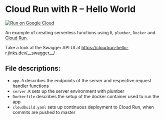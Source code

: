 # Cloud Run with R – Hello World

[![Run on Google Cloud](https://deploy.cloud.run/button.svg)](https://deploy.cloud.run)

An example of creating serverless functions using `R`, `plumber`, `Docker` and [Cloud Run](https://cloud.google.com/run/).

Take a look at the Swagger API UI at https://cloudrun-hello-r.jinks.dev/__swagger__/

## File descriptions:

- `app.R` describes the endpoints of the server and respective request handler functions
- `server.R` sets up the server environment with plumber
- `Dockerfile` describes the setup of the docker container used to run the app
- `cloudbuild.yaml` sets up continuous deployment to Cloud Run, when commits are pushed to master
